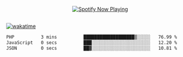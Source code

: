 

<p align="center">
  <a href="https://open.spotify.com/user/31ljmyymhthokwewwcd6dsdmvprm" target="_blank"><img src="https://novatorem-psi-rosy.vercel.app/api/spotify" alt="Spotify Now Playing"/></a>
</p>

##

[![wakatime](https://wakatime.com/badge/user/87646243-158a-4241-a3cb-668e1fa2dbb8.svg)](https://wakatime.com/@87646243-158a-4241-a3cb-668e1fa2dbb8)
<!--START_SECTION:waka-->

```txt
PHP          3 mins          ███████████████████▒░░░░░   76.99 %
JavaScript   0 secs          ███░░░░░░░░░░░░░░░░░░░░░░   12.20 %
JSON         0 secs          ██▓░░░░░░░░░░░░░░░░░░░░░░   10.81 %
```

<!--END_SECTION:waka-->
